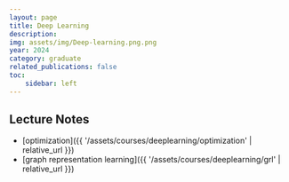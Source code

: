 ```yaml
---
layout: page
title: Deep Learning
description: 
img: assets/img/Deep-learning.png.png
year: 2024
category: graduate
related_publications: false
toc:
    sidebar: left
---
```


## Lecture Notes
- [optimization]({{ '/assets/courses/deeplearning/optimization' | relative_url }})
- [graph representation learning]({{ '/assets/courses/deeplearning/grl' | relative_url }})